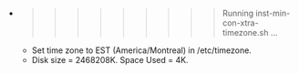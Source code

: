* >>>>>>>>> Running inst-min-con-xtra-timezone.sh ...
  * Set time zone to EST (America/Montreal) in /etc/timezone.
  * Disk size = 2468208K. Space Used = 4K.
